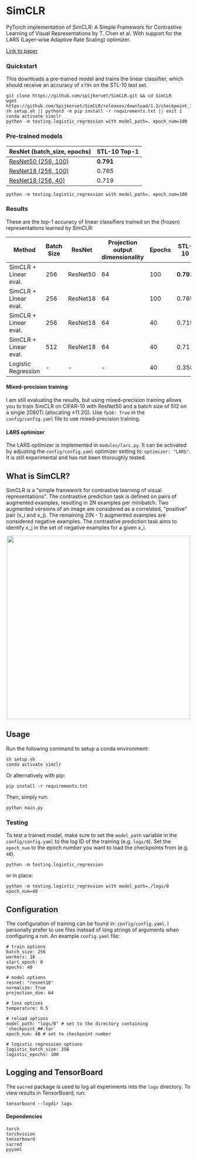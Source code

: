 # SimCLR
PyTorch implementation of SimCLR: A Simple Framework for Contrastive Learning of Visual Representations by T. Chen et al.
With support for the LARS (Layer-wise Adaptive Rate Scaling) optimizer.

[Link to paper](https://arxiv.org/pdf/2002.05709.pdf)

### Quickstart
This downloads a pre-trained model and trains the linear classifier, which should receive an accuracy of ±`79%` on the STL-10 test set.
```
git clone https://github.com/spijkervet/SimCLR.git && cd SimCLR
wget https://github.com/Spijkervet/SimCLR/releases/download/1.2/checkpoint_100.tar
sh setup.sh || python3 -m pip install -r requirements.txt || exit 1
conda activate simclr
python -m testing.logistic_regression with model_path=. epoch_num=100
```

### Pre-trained models
| ResNet (batch_size, epochs) | STL-10 Top-1 |
| ------------- | ------------- |
| [ResNet50 (256, 100)](https://github.com/Spijkervet/SimCLR/releases/download/1.2/checkpoint_100.tar) | **0.791** |
| [ResNet18 (256, 100)](https://github.com/Spijkervet/SimCLR/releases/download/1.1/checkpoint_100.tar) | 0.765 |
| [ResNet18 (256, 40)](https://github.com/Spijkervet/SimCLR/releases/download/1.0/checkpoint_40.tar) | 0.719 |
`python -m testing.logistic_regression with model_path=. epoch_num=100`

### Results
These are the top-1 accuracy of linear classifiers trained on the (frozen) representations learned by SimCLR:

| Method  | Batch Size | ResNet | Projection output dimensionality | Epochs | STL-10 | CIFAR-10
| ------------- | ------------- | ------------- | ------------- | ------------- | ------------- | ------------- |
| SimCLR + Linear eval. | 256 | ResNet50 | 64 | 100 | **0.791** | **0.553** | 
| SimCLR + Linear eval. | 256 | ResNet18 | 64 | 100 |  0.765  | - |
| SimCLR + Linear eval. | 256 | ResNet18 | 64 | 40 | 0.719  | - |
| SimCLR + Linear eval. | 512 | ResNet18 | 64 | 40 | 0.71 | - |
| Logistic Regression | - | - | - | 40 | 0.358 | 0.389 |

#### Mixed-precision training
I am still evaluating the results, but using mixed-precision training allows you to train SimCLR on CIFAR-10 with ResNet50 and a batch size of 512 on a single 2080Ti (allocating ±11.2G). Use `fp16: True` in the `config/config.yaml` file to use mixed-precision training.

#### LARS optimizer
The LARS optimizer is implemented in `modules/lars.py`. It can be activated by adjusting the `config/config.yaml` optimizer setting to: `optimizer: "LARS"`. It is still experimental and has not been thoroughly tested.

## What is SimCLR?
SimCLR is a "simple framework for contrastive learning of visual representations". The contrastive prediction task is defined on pairs of augmented examples, resulting in 2N examples per minibatch. Two augmented versions of an image are considered as a correlated, "positive" pair (x_i and x_j). The remaining 2(N - 1) augmented examples are considered negative examples. The contrastive prediction task aims to identify x_j in the set of negative examples for a given x_i.

<p align="center">
  <img src="https://github.com/Spijkervet/SimCLR/blob/master/media/architecture.png?raw=true" width="500"/>
</p>

## Usage
Run the following command to setup a conda environment:
```
sh setup.sh
conda activate simclr
```

Or alternatively with pip:
```
pip install -r requirements.txt
```

Then, simply run:
```
python main.py
```

### Testing
To test a trained model, make sure to set the `model_path` variable in the `config/config.yaml` to the log ID of the training (e.g. `logs/0`).
Set the `epoch_num` to the epoch number you want to load the checkpoints from (e.g. `40`).

```
python -m testing.logistic_regression
```

or in place:
```
python -m testing.logistic_regression with model_path=./logs/0 epoch_num=40
```


## Configuration
The configuration of training can be found in: `config/config.yaml`. I personally prefer to use files instead of long strings of arguments when configuring a run. An example `config.yaml` file:
```
# train options
batch_size: 256
workers: 16
start_epoch: 0
epochs: 40

# model options
resnet: "resnet18"
normalize: True
projection_dim: 64

# loss options
temperature: 0.5

# reload options
model_path: "logs/0" # set to the directory containing `checkpoint_##.tar` 
epoch_num: 40 # set to checkpoint number

# logistic regression options
logistic_batch_size: 256
logistic_epochs: 100
```

## Logging and TensorBoard
The `sacred` package is used to log all experiments into the `logs` directory. To view results in TensorBoard, run:
```
tensorboard --logdir logs
```


#### Dependencies
```
torch
torchvision
tensorboard
sacred
pyyaml
```
